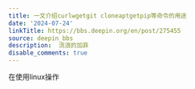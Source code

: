 ```yaml
---
title: 一文介绍curlwgetgit cloneaptgetpip等命令的用途
date: '2024-07-24'
linkTitle: https://bbs.deepin.org/en/post/275455
source: deepin_bbs
description:  流浪的加菲 
disable_comments: true
---
```

在使用linux操作
